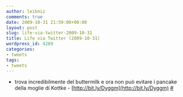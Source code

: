 ```yaml
---
author: leibniz
comments: true
date: 2009-10-31 21:59:00+00:00
layout: post
slug: life-via-twitter-2009-10-31
title: Life via Twitter (2009-10-31)
wordpress_id: 4289
categories:
- tweets
tags:
- tweets
---
```



	
  * trova incredibilmente del buttermilk e ora non può evitare i pancake della moglie di Kottke - [http://bit.ly/Dyggm](http://bit.ly/Dyggm) [#](http://twitter.com/leibniz/statuses/5312658807)


